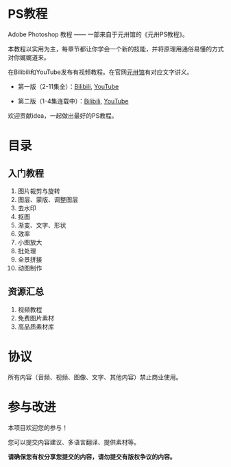 # PS教程
Adobe Photoshop 教程 —— 一部来自于元卅馆的《元卅PS教程》。

本教程以实用为主，每章节都让你学会一个新的技能，并将原理用通俗易懂的方式对你娓娓道来。

在Bilibili和YouTube发布有视频教程。在官网[元卅馆](www.yuansasi.com)有对应文字讲义。

- 第一版（2-11集全）：[Bilibili](https://space.bilibili.com/2878969/channel/detail?cid=63415), [YouTube](https://www.youtube.com/watch?v=33IpM1Hmst8&list=PLL8D6QIfkEnOHvuZyxiE_L2VmScR4omi-)

- 第二版（1-4集连载中）：[Bilibili](https://space.bilibili.com/2878969/channel/detail?cid=1763), [YouTube](https://www.youtube.com/watch?v=Ig8YzaWk3M8&list=PLL8D6QIfkEnPALTAK3dFkjjRbH2EAzjuB)

欢迎贡献idea，一起做出最好的PS教程。

# 目录

## 入门教程
1. 图片裁剪与旋转
1. 图层、蒙版、调整图层
1. 去水印
1. 抠图
1. 渐变、文字、形状
1. 效率
1. 小图放大
1. 批处理
1. 全景拼接
1. 动图制作

## 资源汇总
1. 视频教程
1. 免费图片素材
1. 高品质素材库

# 协议

所有内容（音频、视频、图像、文字、其他内容）禁止商业使用。

# 参与改进

本项目欢迎您的参与！

您可以提交内容建议、多语言翻译、提供素材等。

**请确保您有权分享您提交的内容，请勿提交有版权争议的内容。**
